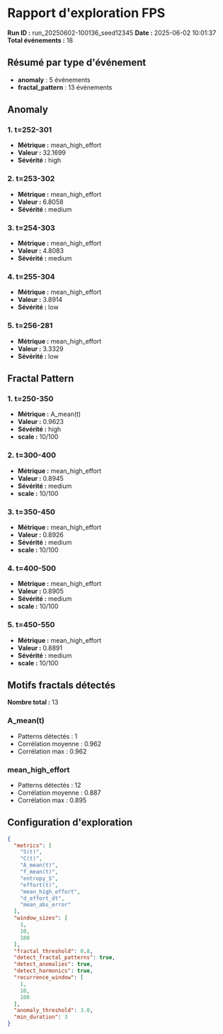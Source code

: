 # Rapport d'exploration FPS

**Run ID :** run_20250602-100136_seed12345
**Date :** 2025-06-02 10:01:37
**Total événements :** 18

## Résumé par type d'événement

- **anomaly** : 5 événements
- **fractal_pattern** : 13 événements

## Anomaly

### 1. t=252-301
- **Métrique :** mean_high_effort
- **Valeur :** 32.1699
- **Sévérité :** high

### 2. t=253-302
- **Métrique :** mean_high_effort
- **Valeur :** 6.8058
- **Sévérité :** medium

### 3. t=254-303
- **Métrique :** mean_high_effort
- **Valeur :** 4.8083
- **Sévérité :** medium

### 4. t=255-304
- **Métrique :** mean_high_effort
- **Valeur :** 3.8914
- **Sévérité :** low

### 5. t=256-281
- **Métrique :** mean_high_effort
- **Valeur :** 3.3329
- **Sévérité :** low

## Fractal Pattern

### 1. t=250-350
- **Métrique :** A_mean(t)
- **Valeur :** 0.9623
- **Sévérité :** high
- **scale :** 10/100

### 2. t=300-400
- **Métrique :** mean_high_effort
- **Valeur :** 0.8945
- **Sévérité :** medium
- **scale :** 10/100

### 3. t=350-450
- **Métrique :** mean_high_effort
- **Valeur :** 0.8926
- **Sévérité :** medium
- **scale :** 10/100

### 4. t=400-500
- **Métrique :** mean_high_effort
- **Valeur :** 0.8905
- **Sévérité :** medium
- **scale :** 10/100

### 5. t=450-550
- **Métrique :** mean_high_effort
- **Valeur :** 0.8891
- **Sévérité :** medium
- **scale :** 10/100

## Motifs fractals détectés

**Nombre total :** 13

### A_mean(t)
- Patterns détectés : 1
- Corrélation moyenne : 0.962
- Corrélation max : 0.962

### mean_high_effort
- Patterns détectés : 12
- Corrélation moyenne : 0.887
- Corrélation max : 0.895

## Configuration d'exploration

```json
{
  "metrics": [
    "S(t)",
    "C(t)",
    "A_mean(t)",
    "f_mean(t)",
    "entropy_S",
    "effort(t)",
    "mean_high_effort",
    "d_effort_dt",
    "mean_abs_error"
  ],
  "window_sizes": [
    1,
    10,
    100
  ],
  "fractal_threshold": 0.8,
  "detect_fractal_patterns": true,
  "detect_anomalies": true,
  "detect_harmonics": true,
  "recurrence_window": [
    1,
    10,
    100
  ],
  "anomaly_threshold": 3.0,
  "min_duration": 3
}
```
